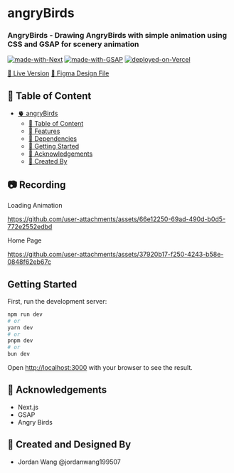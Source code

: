 # angryBirds

### AngryBirds - Drawing AngryBirds with simple animation using CSS and GSAP for scenery animation

[![made-with-Next](https://img.shields.io/badge/Made%20with-Next.js%20-success)](https://nextjs.org/)
[![made-with-GSAP](https://img.shields.io/badge/Made%20with-GSAP%20-yellow)](https://woocommerce.com/)
[![deployed-on-Vercel](https://img.shields.io/badge/Deployed%20on-Vercel%20-orange)](https://vercel.com/)

[🐤 Live Version](https://angry-birds-two.vercel.app)
[🐤 Figma Design File](https://www.figma.com/design/WqilLEQou43yDPENuTxBRu/Angry-Birds?node-id=0-1&t=Qx4jrbx65weBZ6v6-1)

## 📑 Table of Content
- [🫀 angryBirds](#-angryBirds)
  - [📑 Table of Content](#-table-of-content)
  - [🌟 Features](#-features)
  - [🧱 Dependencies](#-dependencies)
  - [🚀 Getting Started](#-getting-started)
  - [📘 Acknowledgements](#-acknowledgements)
  - [🔨 Created By](#-created-by)

## 📷 Recording

Loading Animation

https://github.com/user-attachments/assets/66e12250-69ad-490d-b0d5-772e2552edbd

Home Page

https://github.com/user-attachments/assets/37920b17-f250-4243-b58e-0848f62eb67c

## Getting Started

First, run the development server:

```bash
npm run dev
# or
yarn dev
# or
pnpm dev
# or
bun dev
```

Open [http://localhost:3000](http://localhost:3000) with your browser to see the result.

## 📘 Acknowledgements
- Next.js
- GSAP
- Angry Birds

## 🔨 Created and Designed By
- Jordan Wang @jordanwang199507
